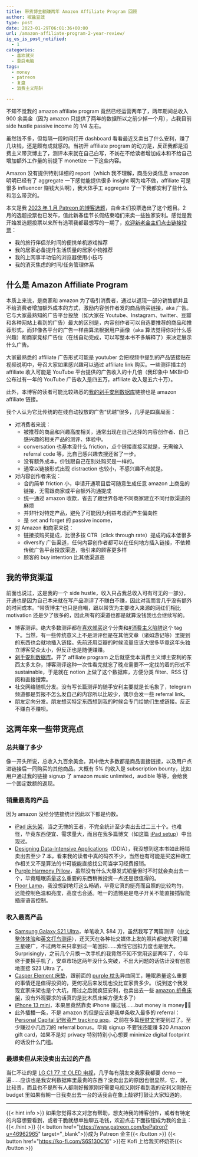 ```yaml
---
title: 带货博主躺赚两年 Amazon Affiliate Program 回顾
author: 椒盐豆豉
type: post
date: 2023-01-29T06:01:36+00:00
url: /amazon-affiliate-program-2-year-review/
ig_es_is_post_notified:
  - 1
categories:
  - 喜欢就买
  - 重启电脑
tags:
  - money
  - patreon
  - 复盘
  - 消费主义陷阱

---
```


不知不觉我的 amazon affiliate program 竟然已经运营两年了，两年期间总收入 900 余美金（因为 amazon 只提供了两年的数据所以之前少掉一个月），占我目前 side hustle passive income 的 1/4 左右。

虽然钱不多，但每隔一段时间打开 dashboard 看看最近又卖出了什么安利，赚了几块钱，还是颇有成就感的。当初开 affiliate program 的动力是，反正我都是消费主义带货博主了，测评本来就在自己白写，不妨在不给读者增加成本和不给自己增加额外工作量的前提下 monetize 一下这些内容。

Amazon 没有提供特别详细的 report（which 我不理解，商品分类信息 amazon 明明已经有了 aggregate 一下感觉能提供很多 insight 啊为啥不做，affiliate 可是很多 influencer 赚钱大头啊），我大体手工 aggregate 了一下我都安利了些什么和怎么带货的。

本文是我 [2023 年 1 月 Patreon 的博客选题](https://www.patreon.com/posts/76859684)，由金主们投票选出了这个题目。2 月的选题投票也已发布，值此新春佳节长假结束咱们来卖一些独家安利。感觉是我开始发选题投票以来所有选项我都最想写的一期了，[欢迎新老金主们点击链接投票](https://www.patreon.com/posts/77892003)：

  * 我的旅行伴侣杀时间的便携单机游戏推荐
  * 我的居家必备提升生活质量的居家小物推荐
  * 我的上网事半功倍的浏览器使用小技巧
  * 我的消灭焦虑的时间/任务管理体系

<!--more-->

## 什么是 Amazon Affiliate Program

本质上来说，是商家和 amazon 为了吸引消费者，通过以返现一部分销售额并且不给消费者增加额外成本的方式，激励内容创作者发的商品购买链接，aka 广告。它与大家最熟知的广告平台投放（如大家在 Youtube、Instagram、twitter、豆瓣和各种网站上看到的广告）最大的区别是，内容创作者可以自选要推荐的商品和推荐形式，而非像各平台的广告一样由算法根据用户画像（aka 算法觉得你对什么感兴趣）和商家竞标广告位（在线自动完成，可以写整本书不多解释了）来决定展示什么广告。

大家最熟悉的 affiliate 广告形式可能是 youtuber 会把视频中提到的产品链接贴在视频说明中，号召大家如果感兴趣可以通过 affiliate link 购买。一些测评播主的 affiliate 收入可能是 YouTube 平台提供的广告收入的十几倍（我印象中 MKBHD 公布过有一年的 YouTube 广告收入是四五万，affiliate 收入是五六十万）。

此外，本博客的读者可能比较熟悉的[我的剁手安利数据库](https://www.notion.so/mtfront-shopping-reviews-e568ee6ebaa44b5da146cbe4ac4663eb)链接也是 amazon affiliate 链接。

我个人认为它比传统的在线自动投放的广告“优越”很多，几乎是四赢局面：

* 对消费者来说： 
    * 被推荐的商品和兴趣高度相关，通常出现在自己选择的内容创作者、自己感兴趣的相关产品的测评、体验中。
    * conversation 也基本没什么 friction，点个链接直接买就是，无需输入 referral code 等，比自己感兴趣去搜还省了一步。
    * 没有额外成本，价钱跟自己在别处购买是一样的。
    * 通常以链接形式出现 distraction 也较小，不感兴趣不点就是。
* 对内容创作者来说： 
    * 合约简单 friction 小，申请开通项目后可随意生成任意 amazon 上商品的链接，无需跟商家或平台额外沟通提成
    * 统一通过 amazon 收款，省去了跟世界各地不同商家建立不同付款渠道的麻烦
    * 并非针对特定产品，避免了可能因为利益考虑而产生偏向性
    * 是 set and forget 的 passive income，
* 对 Amazon 和商家来说： 
    * 链接按购买提成，比很多按 CTR（click through rate）提成的成本低很多
    * diversify 广告渠道，任何内容创作者都可以在任何地方插入链接，不依赖传统广告平台投放渠道，吸引来的顾客更多样
    * 顾客的 buy intention 比其他渠道高

## 我的带货渠道

前面也说过，这是我的一个 side hustle，收入只占我总收入可有可无的一部分，开通也是因为自己本来就在写产品测评了不赚白不赚，因此对我而言几乎没有额外的时间成本。“带货博主”也只是自嘲，跟以带货为主要收入来源的网红们相比 motivation 还是少了很多的，因此所有的渠道也都是就算没钱我也会继续写的。

* 博客测评。绝大多数测评都在[喜欢就买](/categories/喜欢就买/)这个分类和[#消费主义陷阱](/tags/消费主义陷阱)这个 tag 下。当然，有一些传统意义上不是测评但是在其他文章（诸如游记等）里提到的东西也会就地插入链接。先前还用豆瓣的时候流量应该大很多毕竟这年头独立博客受众太小，但反正也是随便赚赚。
* [剁手安利数据库](https://www.notion.so/mtfront-shopping-reviews-e568ee6ebaa44b5da146cbe4ac4663eb)。开了 affiliate program 之后就感觉本消费主义博主安利的东西太多太杂，博客测评这种一次性看完就忘了晚点需要不一定找的着的形式不 sustainable，于是就在 notion 上做了这个数据库，方便分类 filter、RSS 订阅和直接搜索。
* 社交网络随机分发。没有写长篇测评的随手安利主要就是长毛象了，telegram 频道都是剪报不怎么发自己的内容所以比较少，偶尔会发一些 referral link。
* 朋友定向分发。朋友想买特定东西想到我的时候会专门给她们生成链接。反正不赚白不赚呗。

## 这两年来一些带货亮点

### 总共赚了多少

像一开头所说，总收入九百余美金。其中绝大多数都是商品直接链接，以及用户点进链接后一同购买的其他商品。大概有 5% 的收入是 subscription bounty，比如用户通过我的链接 signup 了 amazon music unlimited，audible 等等，会给我一个固定数额的返现。

### 销量最高的产品

因为 amazon 没给分链接统计因此以下都是约数。

- [iPad 床头架](https://www.notion.so/08248b7a9a8e4c309eaad70abc47b404)，当之无愧的王者，不完全统计至少卖出去过二三十个。也难怪，毕竟东西便宜、需求量大，而且在我多篇博文（如这篇 [iPad setup](../ipad-pro-setup/)）中出现过。
- [Designing Data-Intensive Applications](https://amzn.to/3Y48Y0v)（DDIA），我没想到这本书如此畅销卖出去至少 7 本，看来我的读者中真的码农不少，当然也有可能是买这种跟工作相关又不是算法的书可能能直接找公司当学习经费报销。
- [Purple Harmony Pillow](https://amzn.to/3HjF8P1)，虽然没有什么大爆发式销量但时不时就会卖出去一个，毕竟睡眠质量这么重要的东西稍微投资一点还是很值得的。
- [Floor Lamp](https://amzn.to/40dc7wO)，我没想到地灯这么畅销，毕竟它真的挺亮而且照的比较均匀，还能控制色温和亮度，高度也合适。唯一的遗憾是是电子开关不能直接插智能插座语音控制。

### 收入最高产品
- [Samsung Galaxy S21 Ultra](https://amzn.to/3RgC0If)，单笔收入 $84 刀，虽然我写了两篇测评（[中文整体体验](../best-smartphone-yet-samsung-galaxy-s21-ultra-review/)和[英文打鸟测评](../the-perfect-phone-for-casual-bird-lover-samsung-galaxy-s21-ultra-one-month-later/)），还天天在各种社交媒体上发的照片都被大家打趣三星硬广，不过两年来只拿到过一笔回扣……索性它回扣力度也是很大。Surprisingly，之前几个月换一次手机的我竟然不知不觉用这部两年了，今年终于要换手机了，安卓市场这两年没什么突破，不出大问题的话估计没有创意地直接 S23 Ultra 了。
- [Casper Element 床垫](https://amzn.to/3Y0n5E0)，跟前面的 [purple 枕头](https://amzn.to/3HjF8P1)异曲同工，睡眠质量这么重要的事情还是值得投资的，更何况后来发现也没比宜家贵多少。（说到这个我发现宜家床架也是个大坑，用过之后就疯狂安利，也卖出去一些 [amazon 折叠床架](https://amzn.to/3kLkBv3)，没有外观要求的话真的是比木质床架方便太多了）
- [iPhone 13 mini](https://amzn.to/3kSLbCJ)，本果黑竟然靠卖 iPhone 赚过钱……but money is money🤷‍♀️   
- 此外插播一条，不是 amazon 的但是应该是我单条收入最多的 referral：[Personal Capital 记账资产 tracking app](https://share.personalcapital.com/x/ArGnow)。之前在多篇[理财文](../personal-finance-for-dummies-2-0/)里提到过了。至少赚过小几百刀的 referral bonus。毕竟 signup 不要钱还能赚 $20 Amazon gift card，如果不是对 privacy 特别特别小心想要 minimize digital footprint 的话没什么门槛。

### 最想卖但从来没卖出去过的产品

当仁不让的是 [LG C1 77 寸 OLED 电视](https://amzn.to/3Ju4Pfl)，几乎每有朋友来我家我都要 demo 一遍……应该也是我安利数据库里最贵的东西？没卖出去的原因也很显然，它，就，比较贵，而且也不是所有人都刚好搬家刚好需要电视又刚好看到我的安利又刚好在 budget 里如果有朝一日我卖出去一台的话我会在象上敲锣打鼓让大家知道的。

---
{{< hint info >}}
如果您觉得本文对您有帮助，想支持我的博客创作，或者有特定的内容想要看到，或者干脆就想单独聊五毛钱，欢迎点击下面按钮成为我的金主：
{{< /hint >}}
{{< button href="https://www.patreon.com/bePatron?u=46962965" target="_blank">}}成为 Patreon 金主{{< /button >}}
{{< button href="https://ko-fi.com/S6S130C16" >}}在 Kofi 上给我买杯奶茶{{< /button >}}